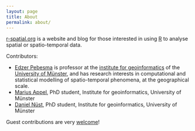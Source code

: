 ```yaml
---
layout: page
title: About
permalink: about/
---
```

[r-spatial.org](https://www.r-spatial.org/) is a website and blog for
those interested in using [R](https://www.r-project.org/) to analyse
spatial or spatio-temporal data.

Contributors:

* [Edzer Pebesma](http://www.uni-muenster.de/Geoinformatics/en/institute/staff/index.php/119/Edzer_Pebesma) is professor at the [institute for geoinformatics](http://ifgi.uni-muenster.de/en) of the [University of Münster](http://www.uni-muenster.de/en/), and has research interests in computational and statistical modelling of spatio-temporal phenomena, at the geographical scale.
* [Marius Appel](http://appel.staff.ifgi.de/), PhD student, Institute for geoinformatics, University of Münster
* [Daniel Nüst](http://www.uni-muenster.de/Geoinformatics/en/institute/staff/index.php/35/Daniel_N%C3%BCst), PhD student, Institute for geoinformatics, University of Münster

Guest contributions are very [welcome](https://github.com/edzer/r-spatial/)!
